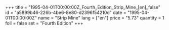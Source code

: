 +++
title = "1995-04-01T00:00:00Z_Fourth_Edition_Strip_Mine_[en]_false"
id = "a5899b46-226b-4be6-8e80-d2396f54210d"
date = "1995-04-01T00:00:00Z"
name = "Strip Mine"
lang = ["en"]
price = "5.73"
quantity = 1
foil = false
set = "Fourth Edition"
+++
